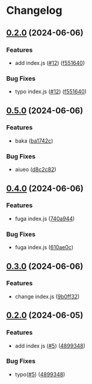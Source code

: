 # Changelog

## [0.2.0](https://github.com/kuritify-org/release-please-poc/compare/v0.1.0...v0.2.0) (2024-06-06)


### Features

* add index.js ([#12](https://github.com/kuritify-org/release-please-poc/issues/12)) ([f551640](https://github.com/kuritify-org/release-please-poc/commit/f551640c5d2949123268090136c88ca7cebf119f))


### Bug Fixes

* typo index.js ([#12](https://github.com/kuritify-org/release-please-poc/issues/12)) ([f551640](https://github.com/kuritify-org/release-please-poc/commit/f551640c5d2949123268090136c88ca7cebf119f))

## [0.5.0](https://github.com/kuritify-org/release-please-poc/compare/v0.4.0...v0.5.0) (2024-06-06)


### Features

* baka ([ba1742c](https://github.com/kuritify-org/release-please-poc/commit/ba1742c6c9af2dfec68a0e7e8c9ddbafd0809bc9))


### Bug Fixes

* aiueo ([d8c2c82](https://github.com/kuritify-org/release-please-poc/commit/d8c2c82be868e04919561543e274818f31c37803))

## [0.4.0](https://github.com/kuritify-org/release-please-poc/compare/v0.3.0...v0.4.0) (2024-06-06)


### Features

* fuga index.js ([740a944](https://github.com/kuritify-org/release-please-poc/commit/740a944cf8461acf0a36450a25079ca695b500c3))


### Bug Fixes

* fuga index.js ([610ae0c](https://github.com/kuritify-org/release-please-poc/commit/610ae0c9736de63c3c7b0b03d1fd6c21c300b415))

## [0.3.0](https://github.com/kuritify-org/release-please-poc/compare/v0.2.0...v0.3.0) (2024-06-06)


### Features

* change index.js ([9b0ff32](https://github.com/kuritify-org/release-please-poc/commit/9b0ff32577ab93dbcfe5681953afdf6619af97d1))

## [0.2.0](https://github.com/kurihara-test/xx-poc/compare/v0.1.0...v0.2.0) (2024-06-05)


### Features

* add index js ([#5](https://github.com/kurihara-test/xx-poc/issues/5)) ([4899348](https://github.com/kurihara-test/xx-poc/commit/4899348ff565e26baaf0c516abe510dfa2589736))


### Bug Fixes

* typo([#5](https://github.com/kurihara-test/xx-poc/issues/5)) ([4899348](https://github.com/kurihara-test/xx-poc/commit/4899348ff565e26baaf0c516abe510dfa2589736))
